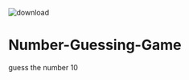 ![download](https://user-images.githubusercontent.com/91823703/135756652-3c70718e-c078-47df-b702-d0332c3b44a1.jpg)
# Number-Guessing-Game
guess the number 10 
